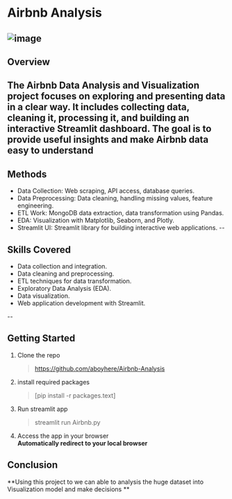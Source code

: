# Airbnb Analysis

![image](https://github.com/user-attachments/assets/a326f943-8e9f-4a43-ba59-eb55f872c278)
<br/>
--
## Overview
The Airbnb Data Analysis and Visualization project focuses on exploring and presenting data in a clear way. It includes collecting data, cleaning it, processing it, and building an interactive Streamlit dashboard. The goal is to provide useful insights and make Airbnb data easy to understand
--
## Methods
- Data Collection: Web scraping, API access, database queries.
- Data Preprocessing: Data cleaning, handling missing values, feature engineering.
- ETL Work: MongoDB data extraction, data transformation using Pandas.
- EDA: Visualization with Matplotlib, Seaborn, and Plotly.
- Streamlit UI: Streamlit library for building interactive web applications.
--
## Skills Covered
- Data collection and integration.
- Data cleaning and preprocessing.
- ETL techniques for data transformation.
- Exploratory Data Analysis (EDA).
- Data visualization.
- Web application development with Streamlit.
  
--
## **Getting Started**
1. Clone the repo
   > https://github.com/aboyhere/Airbnb-Analysis 
2. install required packages
   >[pip install -r packages.text]
3. Run streamlit app
   > streamlit run Airbnb.py
4. Access the app in your browser
   <br/>
   **Automatically redirect to your local browser**

## Conclusion

**Using this project to we can able to analysis the huge dataset into Visualization model and make decisions **




